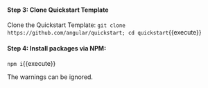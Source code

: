 #### Step 3: Clone Quickstart Template

Clone the Quickstart Template:
`git clone https://github.com/angular/quickstart; cd quickstart`{{execute}}

#### Step 4: Install packages via NPM:

`npm i`{{execute}}

The warnings can be ignored.